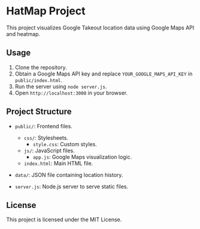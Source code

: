 # HatMap Project

This project visualizes Google Takeout location data using Google Maps API and heatmap.

## Usage
1. Clone the repository.
2. Obtain a Google Maps API key and replace `YOUR_GOOGLE_MAPS_API_KEY` in `public/index.html`.
3. Run the server using `node server.js`.
4. Open `http://localhost:3000` in your browser.

## Project Structure
- `public/`: Frontend files.
  - `css/`: Stylesheets.
    - `style.css`: Custom styles.
  - `js/`: JavaScript files.
    - `app.js`: Google Maps visualization logic.
  - `index.html`: Main HTML file.

- `data/`: JSON file containing location history.

- `server.js`: Node.js server to serve static files.

## License
This project is licensed under the MIT License.
